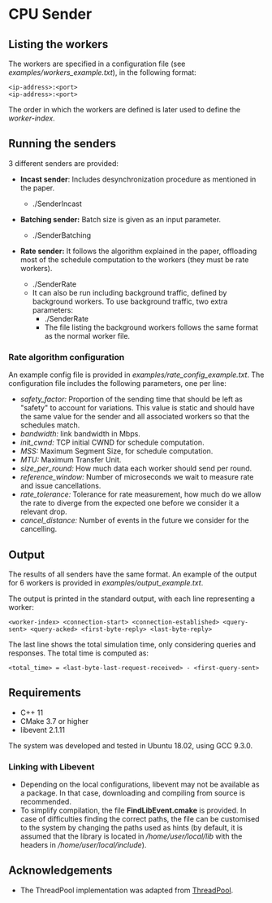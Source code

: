 # CPU Sender

## Listing the workers
The workers are specified in a configuration file (see *examples/workers_example.txt*), in the following format:
    
    <ip-address>:<port>
    <ip-address>:<port>

The order in which the workers are defined is later used to define the *worker-index*.

## Running the senders
3 different senders are provided:
- **Incast sender**: Includes desynchronization procedure as mentioned in the paper.
    - ./SenderIncast <payload-size> <number-of-threads> <path-to-workers-file>

- **Batching sender:** Batch size is given as an input parameter.
    - ./SenderBatching <payload-size> <number-of-threads> <path-to-workers-file> <batch-size>

- **Rate sender:** It follows the algorithm explained in the paper, offloading most of the schedule computation to
the workers (they must be rate workers).
    - ./SenderRate <payload-size> <number-of-threads> <path-to-workers-file> <path-to-rate-config-file> 
    - It can also be run including background traffic, defined by background workers. To use background traffic, two extra
    parameters:
        - ./SenderRate <payload-size> <number-of-threads> <path-to-workers-file> <path-to-rate-config-file> <path-to-background-workers-file> <total-background-bytes>
        - The file listing the background workers follows the same format as the normal worker file.
        
### Rate algorithm configuration
An example config file is provided in *examples/rate_config_example.txt*. The configuration file includes the following parameters, one per line:   
- *safety_factor:* Proportion of the sending time that should be left as "safety" to account for variations. 
This value is static and should have the same value for the sender and all associated workers so that the schedules
match.
- *bandwidth:* link bandwidth in Mbps.
- *init_cwnd:* TCP initial CWND for schedule computation.
- *MSS:* Maximum Segment Size, for schedule computation.
- *MTU:* Maximum Transfer Unit.
- *size_per_round:* How much data each worker should send per round. 
- *reference_window:* Number of microseconds we wait to measure rate and issue cancellations.
- *rate_tolerance:* Tolerance for rate measurement, how much do we allow the rate to diverge from the expected one 
before we consider it a relevant drop.
- *cancel_distance:* Number of events in the future we consider for the cancelling.


## Output
The results of all senders have the same format. An example of the output for 6 workers is provided in 
*examples/output_example.txt*. 

The output is printed in the standard output, with each line representing a worker:

``
<worker-index> <connection-start> <connection-established> <query-sent> <query-acked> <first-byte-reply> <last-byte-reply>
``

The last line shows the total simulation time, only considering queries and responses. The total time is computed as:
```
<total_time> = <last-byte-last-request-received> - <first-query-sent>
```

## Requirements
- C++ 11
- CMake 3.7 or higher
- libevent 2.1.11 

The system was developed and tested in Ubuntu 18.02, using GCC 9.3.0.

### Linking with Libevent
- Depending on the local configurations, libevent may not be available as a package. In that case, downloading and
compiling from source is recommended.
- To simplify compilation, the file __FindLibEvent.cmake__ is provided. In case of difficulties finding the correct 
paths, the file can be customised to the system by changing the paths used as hints (by default, it is assumed that the 
library is located in */home/user/local/lib* with the headers in */home/user/local/include*).

## Acknowledgements
- The ThreadPool implementation was adapted from [ThreadPool](https://github.com/progschj/ThreadPool). 